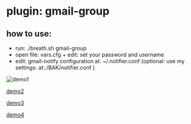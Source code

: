plugin: gmail-group
=
how to use:
---
- run: ./breath.sh gmail-group
- open file: vars.cfg + edit: set your password and username
- edit: gmail-notify configuration at: ~/.notifier.conf (optional: use my settings: at:./BAK/notifier.conf )





![demo1](https://raw2.github.com/brownman/do_for_others_first/develop/presentations/plugins/gmail-group/plugin-gmail-group-1.gif)

[demo2](https://raw2.github.com/brownman/do_for_others_first/develop/presentations/plugins/gmail-group/plugin-gmail-group-0.gif)

[demo3](https://raw2.github.com/brownman/do_for_others_first/develop/presentations/plugins/gmail-group/plugin-gmail-group-2.gif)

[demo4](https://raw2.github.com/brownman/do_for_others_first/develop/presentations/plugins/gmail-group/plugin-gmail-group-3.gif)
